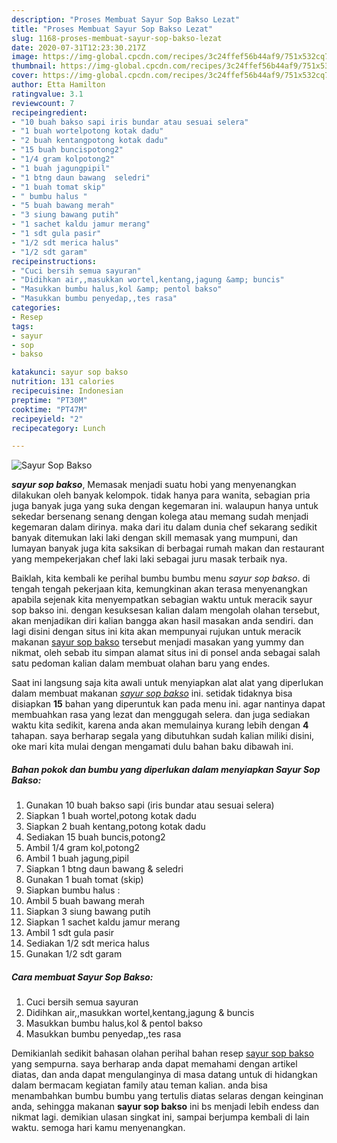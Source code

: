 ```yaml
---
description: "Proses Membuat Sayur Sop Bakso Lezat"
title: "Proses Membuat Sayur Sop Bakso Lezat"
slug: 1168-proses-membuat-sayur-sop-bakso-lezat
date: 2020-07-31T12:23:30.217Z
image: https://img-global.cpcdn.com/recipes/3c24ffef56b44af9/751x532cq70/sayur-sop-bakso-foto-resep-utama.jpg
thumbnail: https://img-global.cpcdn.com/recipes/3c24ffef56b44af9/751x532cq70/sayur-sop-bakso-foto-resep-utama.jpg
cover: https://img-global.cpcdn.com/recipes/3c24ffef56b44af9/751x532cq70/sayur-sop-bakso-foto-resep-utama.jpg
author: Etta Hamilton
ratingvalue: 3.1
reviewcount: 7
recipeingredient:
- "10 buah bakso sapi iris bundar atau sesuai selera"
- "1 buah wortelpotong kotak dadu"
- "2 buah kentangpotong kotak dadu"
- "15 buah buncispotong2"
- "1/4 gram kolpotong2"
- "1 buah jagungpipil"
- "1 btng daun bawang  seledri"
- "1 buah tomat skip"
- " bumbu halus "
- "5 buah bawang merah"
- "3 siung bawang putih"
- "1 sachet kaldu jamur merang"
- "1 sdt gula pasir"
- "1/2 sdt merica halus"
- "1/2 sdt garam"
recipeinstructions:
- "Cuci bersih semua sayuran"
- "Didihkan air,,masukkan wortel,kentang,jagung &amp; buncis"
- "Masukkan bumbu halus,kol &amp; pentol bakso"
- "Masukkan bumbu penyedap,,tes rasa"
categories:
- Resep
tags:
- sayur
- sop
- bakso

katakunci: sayur sop bakso 
nutrition: 131 calories
recipecuisine: Indonesian
preptime: "PT30M"
cooktime: "PT47M"
recipeyield: "2"
recipecategory: Lunch

---
```



![Sayur Sop Bakso](https://img-global.cpcdn.com/recipes/3c24ffef56b44af9/751x532cq70/sayur-sop-bakso-foto-resep-utama.jpg)

<b><i>sayur sop bakso</i></b>, Memasak menjadi suatu hobi yang menyenangkan dilakukan oleh banyak kelompok. tidak hanya para wanita, sebagian pria juga banyak juga yang suka dengan kegemaran ini. walaupun hanya untuk sekedar bersenang senang dengan kolega atau memang sudah menjadi kegemaran dalam dirinya. maka dari itu dalam dunia chef sekarang sedikit banyak ditemukan laki laki dengan skill memasak yang mumpuni, dan lumayan banyak juga kita saksikan di berbagai rumah makan dan restaurant yang mempekerjakan chef laki laki sebagai juru masak terbaik nya.



Baiklah, kita kembali ke perihal bumbu bumbu menu <i>sayur sop bakso</i>. di tengah tengah pekerjaan kita, kemungkinan akan terasa menyenangkan apabila sejenak kita menyempatkan sebagian waktu untuk meracik sayur sop bakso ini. dengan kesuksesan kalian dalam mengolah olahan tersebut, akan menjadikan diri kalian bangga akan hasil masakan anda sendiri. dan lagi disini dengan situs ini kita akan mempunyai rujukan untuk meracik makanan <u>sayur sop bakso</u> tersebut menjadi masakan yang yummy dan nikmat, oleh sebab itu simpan alamat situs ini di ponsel anda sebagai salah satu pedoman kalian dalam membuat olahan baru yang endes.


Saat ini langsung saja kita awali untuk menyiapkan alat alat yang diperlukan dalam membuat makanan <u><i>sayur sop bakso</i></u> ini. setidak tidaknya bisa disiapkan <b>15</b> bahan yang diperuntuk kan pada menu ini. agar nantinya dapat membuahkan rasa yang lezat dan menggugah selera. dan juga sediakan waktu kita sedikit, karena anda akan memulainya kurang lebih dengan <b>4</b> tahapan. saya berharap segala yang dibutuhkan sudah kalian miliki disini, oke mari kita mulai dengan mengamati dulu bahan baku dibawah ini.

<!--inarticleads1-->

##### Bahan pokok dan bumbu yang diperlukan dalam menyiapkan Sayur Sop Bakso:

1. Gunakan 10 buah bakso sapi (iris bundar atau sesuai selera)
1. Siapkan 1 buah wortel,potong kotak dadu
1. Siapkan 2 buah kentang,potong kotak dadu
1. Sediakan 15 buah buncis,potong2
1. Ambil 1/4 gram kol,potong2
1. Ambil 1 buah jagung,pipil
1. Siapkan 1 btng daun bawang &amp; seledri
1. Gunakan 1 buah tomat (skip)
1. Siapkan  bumbu halus :
1. Ambil 5 buah bawang merah
1. Siapkan 3 siung bawang putih
1. Siapkan 1 sachet kaldu jamur merang
1. Ambil 1 sdt gula pasir
1. Sediakan 1/2 sdt merica halus
1. Gunakan 1/2 sdt garam




<!--inarticleads2-->

##### Cara membuat Sayur Sop Bakso:

1. Cuci bersih semua sayuran
1. Didihkan air,,masukkan wortel,kentang,jagung &amp; buncis
1. Masukkan bumbu halus,kol &amp; pentol bakso
1. Masukkan bumbu penyedap,,tes rasa




Demikianlah sedikit bahasan olahan perihal bahan resep <u>sayur sop bakso</u> yang sempurna. saya berharap anda dapat memahami dengan artikel diatas, dan anda dapat mengulanginya di masa datang untuk di hidangkan dalam bermacam kegiatan family atau teman kalian. anda bisa menambahkan bumbu bumbu yang tertulis diatas selaras dengan keinginan anda, sehingga makanan <b>sayur sop bakso</b> ini bs menjadi lebih endess dan nikmat lagi. demikian ulasan singkat ini, sampai berjumpa kembali di lain waktu. semoga hari kamu menyenangkan.

